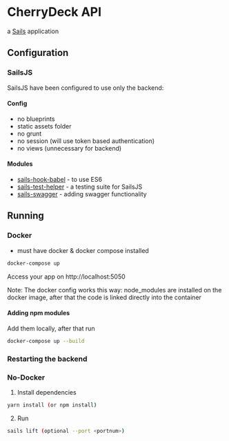 # CherryDeck API

a [Sails](http://sailsjs.org) application

## Configuration

### SailsJS
SailsJS have been configured to use only the backend:

#### Config
- no blueprints
- static assets folder
- no grunt
- no session (will use token based authentication)
- no views (unnecessary for backend)

#### Modules
- [sails-hook-babel](https://github.com/sane/sails-hook-babel) - to use ES6
- [sails-test-helper](https://github.com/zand3rs/sails-test-helper) - a testing suite for SailsJS 
- [sails-swagger](https://github.com/trailsjs/sails-swagger) - adding swagger functionality

## Running

### Docker
* must have docker & docker compose installed 

```bash
docker-compose up 
```
Access your app on http://localhost:5050

Note: The docker config works this way: node_modules are installed on the docker image, after that the code is linked directly into the container

#### Adding npm modules
Add them locally, after that run
```bash
docker-compose up --build
```
### Restarting the backend

### No-Docker

1. Install dependencies
```bash
yarn install (or npm install)
```

2. Run
```bash
sails lift (optional --port <portnum>)
```